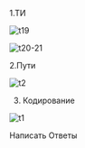 1.ТИ

![t19](https://user-images.githubusercontent.com/114549805/208352326-578de578-973f-473b-ab57-8fd7b1dbf59d.png)


![t20-21](https://user-images.githubusercontent.com/114549805/208352338-2f7a8711-047a-4b83-9857-3324e5d2a74c.png)

2.Пути

![t2](https://user-images.githubusercontent.com/114549805/208352352-a11ac10f-7b15-450e-8c4f-c2b366257fbf.png)

3. Кодирование

![t1](https://user-images.githubusercontent.com/114549805/208352363-88840a14-2e7e-4156-a65a-553131cc9aed.png)

Написать Ответы
